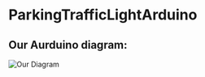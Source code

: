 # ParkingTrafficLightArduino

## Our Aurduino diagram:

![Our Diagram](https://lh3.googleusercontent.com/lN2L-7YYdNigWZV42Ce7LqYbfJBl2tpombWQLG9a--mixB2ESkVyQpW56vFYeH1poHKpWk3AwZyWWIRls2X4rsKyp-We607n1Qh0-ieUfoJk0AmvXx4yLWfP3U6G0kQ6xycJ5HQY7Xc4VdOdtUQvJVrIzcc-FMGHzNMmr9S4A0l23wyfbENuu-m2dfXkWvq_MomBz1gNjBYdP9bb7lumlU-WBzwEz9eXTTnhlfIwdFQ6pe1yDhy5Iyge17ujvw8Rjcu47Z1pMAAnTEBU2rjg3YPEPj2rET5RpYxbRsx7cPC5w7IJr7_97ITL3dIdJLEfztrU18FgeG5SDnD-lCh-TTfn8NpL0MD4nkkZSMNOilBzZS6Opzlv45nJQrwhbMoNk6PL0Sbrb8B_fBbUSpPQ61pu2Io-0bOygc0s5ovV12U_ktmHkYM2vtX6d41jrYKFbJiscGnc4ktsf8VNsVes2b_7LGguFaizaMNNrevDJnrMs3yiNyEXHdAuMuPIbJWUMSGVoeUkPLEKp7ZUBcJLLo6eKuFc1Ehso4Vku0vOPYhE9L6_Z0NBw58IN41ar0EzPwqdV1yf-lw74l_WZZBleLiQ2S-1__gP1C48nht8SEnoxfHOeOGV5YV_mWTkC8nxjYuuyWff1kNsN8fN56MpSib6Nf5crecN67vN2wV3yTZdFOdN3Py1H9boBuUkhZ3OALoAXU0AXxhLFxDhv4KklJQLdXDljt0IO9tShqIG_-SmvOYJ2g=w258-h678-no)
